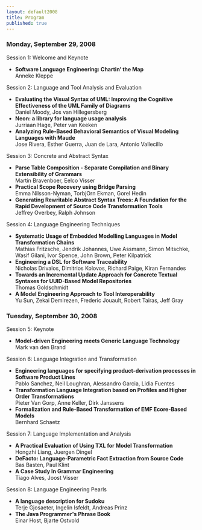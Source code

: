 ```yaml
---
layout: default2008
title: Program
published: true
---
```


### Monday, September 29, 2008

 	
Session 1: Welcome and Keynote

* __Software Language Engineering: Chartin’ the Map__<br/> Anneke Kleppe 

Session 2: Language and Tool Analysis and Evaluation

* __Evaluating the Visual Syntax of UML: Improving the Cognitive Effectiveness of the UML Family of Diagrams__<br/>Daniel Moody, Jos van Hillegersberg
* __Neon: a library for language usage analysis__<br/>Jurriaan Hage, Peter van Keeken  
* __Analyzing Rule-Based Behavioral Semantics of Visual Modeling Languages with Maude__<br/>Jose Rivera, Esther Guerra, Juan de Lara, Antonio Vallecillo 
 	
Session 3: Concrete and Abstract Syntax

* __Parse Table Composition - Separate Compilation and Binary Extensibility of Grammars__<br/>Martin Bravenboer, Eelco Visser
* __Practical Scope Recovery using Bridge Parsing__<br/>Emma Nilsson-Nyman, TorbjOrn Ekman, Gorel Hedin
* __Generating Rewritable Abstract Syntax Trees: A Foundation for the Rapid Development of Source Code Transformation Tools__<br/>Jeffrey Overbey, Ralph Johnson

Session 4: Language Engineering Techniques

* __Systematic Usage of Embedded Modelling Languages in Model Transformation Chains__<br/>Mathias Fritzsche, Jendrik Johannes, Uwe Assmann, Simon Mitschke, Wasif Gilani, Ivor Spence, John Brown, Peter Kilpatrick
* __Engineering a DSL for Software Traceability__<br/>Nicholas Drivalos, Dimitrios Kolovos, Richard Paige, Kiran Fernandes
* __Towards an Incremental Update Approach for Concrete Textual Syntaxes for UUID-Based Model Repositories__<br/>Thomas Goldschmidt
* __A Model Engineering Approach to Tool Interoperability__<br/>Yu Sun, Zekai Demirezen, Frederic Jouault, Robert Tairas, Jeff Gray


### Tuesday, September 30, 2008 
 	
Session 5: Keynote

* __Model-driven Engineering meets Generic Language Technology__<br/>Mark van den Brand

Session 6: Language Integration and Transformation

* __Engineering languages for specifying product-derivation processes in Software Product Lines__<br/>Pablo Sanchez, Neil Loughran, Alessandro Garcia, Lidia Fuentes
* __Transformation Language Integration based on Profiles and Higher Order Transformations__<br/>Pieter Van Gorp, Anne Keller, Dirk Janssens
* __Formalization and Rule-Based Transformation of EMF Ecore-Based Models__<br/>Bernhard Schaetz

Session 7: Language Implementation and Analysis

* __A Practical Evaluation of Using TXL for Model Transformation__<br/>Hongzhi Liang, Juergen Dingel
* __DeFacto: Language-Parametric Fact Extraction from Source Code__<br/>Bas Basten, Paul Klint
* __A Case Study In Grammar Engineering__<br/>Tiago Alves, Joost Visser

Session 8: Language Engineering Pearls

* __A language description for Sudoku__<br/>Terje Gjosaeter, Ingelin Isfeldt, Andreas Prinz
* __The Java Programmer's Phrase Book__<br/>Einar Host, Bjarte Ostvold
